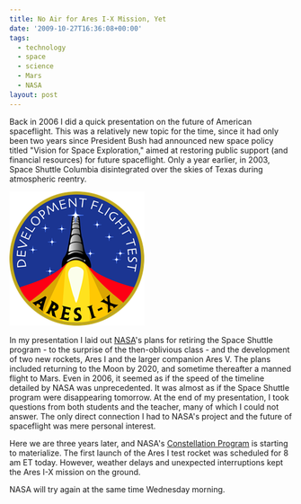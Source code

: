 ```yaml
---
title: No Air for Ares I-X Mission, Yet
date: '2009-10-27T16:36:08+00:00'
tags:
  - technology
  - space
  - science
  - Mars
  - NASA
layout: post
---
```


Back in 2006 I did a quick presentation on the future of American spaceflight. This was a relatively new topic for the time, since it had only been two years since President Bush had announced new space policy titled "Vision for Space Exploration," aimed at restoring public support (and financial resources) for future spaceflight. Only a year earlier, in 2003, Space Shuttle Columbia disintegrated over the skies of Texas during atmospheric reentry.

<!-- e -->
<span id="more"></span>

<p><img src="/assets/img/2009-10-27-no-air-for-ares-i-x-mission-yet/ares-patch.png" class="thumbphoto right noborder" alt="Ares I-X Patch"/></p>

In my presentation I laid out [NASA](http://www.nasa.gov/)'s plans for retiring the Space Shuttle program - to the surprise of the then-oblivious class - and the development of two new rockets, Ares I and the larger companion Ares V. The plans included returning to the Moon by 2020, and sometime thereafter a manned flight to Mars. Even in 2006, it seemed as if the speed of the timeline detailed by NASA was unprecedented. It was almost as if the Space Shuttle program were disappearing tomorrow. At the end of my presentation, I took questions from both students and the teacher, many of which I could not answer. The only direct connection I had to NASA's project and the future of spaceflight was mere personal interest.

Here we are three years later, and NASA's [Constellation Program](http://www.nasa.gov/mission_pages/constellation/main/) is starting to materialize. The first launch of the Ares I test rocket was scheduled for 8 am ET today. However, weather delays and unexpected interruptions kept the Ares I-X mission on the ground.

NASA will try again at the same time Wednesday morning.
